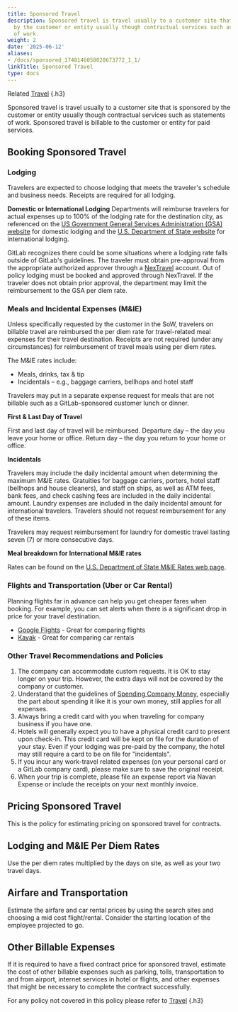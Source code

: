 ```yaml
---
title: Sponsored Travel
description: Sponsored travel is travel usually to a customer site that is sponsored
  by the customer or entity usually though contractual services such as statements
  of work.
weight: 2
date: '2025-06-12'
aliases:
- /docs/sponsored_1748146058028673772_1_1/
linkTitle: Sponsored Travel
type: docs
---
```


Related [Travel](/handbook/finance/travel/)
{.h3}

Sponsored travel is travel usually to a customer site that is sponsored by the customer or entity usually though contractual services such as statements of work.  Sponsored travel is billable to the customer or entity for paid services.

## Booking Sponsored Travel

### Lodging

Travelers are expected to choose lodging that meets the traveler's schedule and business needs. Receipts are required for all lodging.

**Domestic or International Lodging**
Departments will reimburse travelers for actual expenses up to 100% of the lodging rate for the destination city, as referenced on the [US Government General Services Administration (GSA) website](https://www.gsa.gov/travel/plan-book/per-diem-rates?gsaredirect=portalcategory) for domestic lodging and the [U.S. Department of State website](https://allowances.state.gov/web920/per_diem.asp?) for international lodging.

GitLab recognizes there could be some situations where a lodging rate falls outside of GitLab's guidelines. The traveler must obtain pre-approval from the appropriate authorized approver through a [NexTravel](https://www.travelperk.com/) account.  Out of policy lodging must be booked and approved through NexTravel. If the traveler does not obtain prior approval, the department may limit the reimbursement to the GSA per diem rate.

### Meals and Incidental Expenses (M&IE)

Unless specifically requested by the customer in the SoW, travelers on billable travel are reimbursed the per diem rate for travel-related meal expenses for their travel destination. Receipts are not required (under any circumstances) for reimbursement of travel meals using per diem rates.

The M&IE rates include:

- Meals, drinks, tax & tip
- Incidentals – e.g., baggage carriers, bellhops and hotel staff

Travelers may put in a separate expense request for meals that are not billable such as a GitLab-sponsored customer lunch or dinner.

**First & Last Day of Travel**

First and last day of travel will be reimbursed.
Departure day – the day you leave your home or office.
Return day – the day you return to your home or office.

**Incidentals**

Travelers may include the daily incidental amount when determining the maximum M&IE rates. Gratuities for baggage carriers, porters, hotel staff (bellhops and house cleaners), and staff on ships, as well as ATM fees, bank fees, and check cashing fees are included in the daily incidental amount. Laundry expenses are included in the daily incidental amount for international travelers. Travelers should not request reimbursement for any of these items.

Travelers may request reimbursement for laundry for domestic travel lasting seven (7) or more consecutive days.

**Meal breakdown for International M&IE rates**

Rates can be found on the [U.S. Department of State M&IE Rates web page](https://allowances.state.gov/content.asp?content_id=114&menu_id&menu_id=81&menu_id=81).

### Flights and Transportation (Uber or Car Rental)

Planning flights far in advance can help you get cheaper fares when booking. For example, you can set alerts when there is a significant drop in price for your travel destination.

- [Google Flights](https://www.google.com/travel/flights/) - Great for comparing flights
- [Kayak](https://www.kayak.com/) - Great for comparing car rentals

### Other Travel Recommendations and Policies

1. The company can accommodate custom requests. It is OK to stay longer on your trip. However, the extra days will not be covered by the company or customer.
1. Understand that the guidelines of [Spending Company Money](/handbook/finance/spending-company-money/), especially the part about spending it like it is your own money, still applies for all expenses.
1. Always bring a credit card with you when traveling for company business if you have one.
1. Hotels will generally expect you to have a physical credit card to present upon check-in. This credit card will be kept on file for the duration of your stay. Even if your lodging was pre-paid by the company, the hotel may still require a card to be on file for "incidentals".
1. If you incur any work-travel related expenses (on your personal card or a GitLab company card), please make sure to save the original receipt.
1. When your trip is complete, please file an expense report via Navan Expense or include the receipts on your next monthly invoice.

## Pricing Sponsored Travel

This is the policy for estimating pricing on sponsored travel for contracts.

## Lodging and M&IE Per Diem Rates

Use the per diem rates multiplied by the days on site, as well as your two travel days.

## Airfare and Transportation

Estimate the airfare and car rental prices by using the search sites and choosing a mid cost flight/rental.  Consider the starting location of the employee projected to go.

## Other Billable Expenses

If it is required to have a fixed contract price for sponsored travel, estimate the cost of other billable expenses such as parking, tolls, transportation to and from airport, internet services in hotel or flights, and other expenses that might be necessary to complete the contract successfully.

For any policy not covered in this policy please refer to [Travel](/handbook/finance/travel/)
{.h3}
